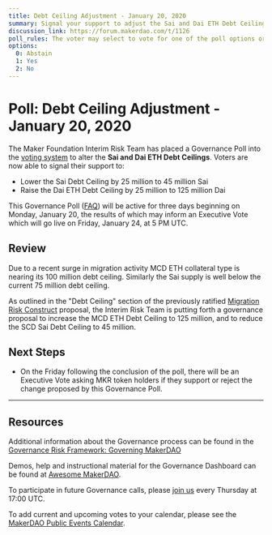 ```yaml
---
title: Debt Ceiling Adjustment - January 20, 2020
summary: Signal your support to adjust the Sai and Dai ETH Debt Ceilings.
discussion_link: https://forum.makerdao.com/t/1126
poll_rules: The voter may select to vote for one of the poll options or they may elect to abstain from the poll entirely
options:
  0: Abstain
  1: Yes
  2: No
---
```


# Poll: Debt Ceiling Adjustment - January 20, 2020

The Maker Foundation Interim Risk Team has placed a Governance Poll into the [voting system](https://vote.makerdao.com/polling) to alter the **Sai and Dai ETH Debt Ceilings**. Voters are now able to signal their support to:

- Lower the Sai Debt Ceiling by 25 million to 45 million Sai
- Raise the Dai ETH Debt Ceiling by 25 million to 125 million Dai

This Governance Poll ([FAQ](https://community-development.makerdao.com/makerdao-scd-faqs/scd-faqs/governance)) will be active for three days beginning on Monday, January 20, the results of which may inform an Executive Vote which will go live on Friday, January 24, at 5 PM UTC.

## Review

Due to a recent surge in migration activity MCD ETH collateral type is nearing its 100 million debt ceiling. Similarly the Sai supply is well below the current 75 million debt ceiling.

As outlined in the "Debt Ceiling" section of the previously ratified [Migration Risk Construct](https://vote.makerdao.com/polling-proposal/qmba2hpv3kcbjgzvlnv7xsogs3jenqdiqo3ffnktgqtepn) proposal, the Interim Risk Team is putting forth a governance proposal to increase the MCD ETH Debt Ceiling to 125 million, and to reduce the SCD Sai Debt Ceiling to 45 million.

## Next Steps

- On the Friday following the conclusion of the poll, there will be an Executive Vote asking MKR token holders if they support or reject the change proposed by this Governance Poll.

---

## Resources

Additional information about the Governance process can be found in the [Governance Risk Framework: Governing MakerDAO](https://community-development.makerdao.com/governance/governance-risk-framework)

Demos, help and instructional material for the Governance Dashboard can be found at [Awesome MakerDAO](https://awesome.makerdao.com/#voting).

To participate in future Governance calls, please [join us](https://community-development.makerdao.com/governance/governance-and-risk-meetings) every Thursday at 17:00 UTC.

To add current and upcoming votes to your calendar, please see the [MakerDAO Public Events Calendar](https://calendar.google.com/calendar/embed?src=makerdao.com_3efhm2ghipksegl009ktniomdk%40group.calendar.google.com&ctz=America%2FLos_Angeles).
